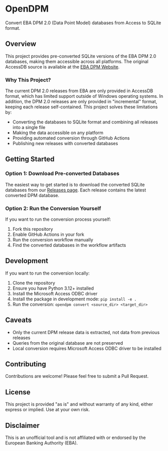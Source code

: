 # OpenDPM

Convert EBA DPM 2.0 (Data Point Model) databases from Access to SQLite format.

## Overview

This project provides pre-converted SQLite versions of the EBA DPM 2.0 databases, making them accessible across all platforms. The original AccessDB source is available at the [EBA DPM Website](https://www.eba.europa.eu/risk-and-data-analysis/reporting-frameworks/dpm-data-dictionary).

### Why This Project?

The current DPM 2.0 releases from EBA are only provided in AccessDB format, which has limited support outside of Windows operating systems. In addition, the DPM 2.0 releases are only provided in "incremental" format, keeping each release self-contained. This project solves these limitations by:
- Converting the databases to SQLite format and combining all releases into a single file
- Making the data accessible on any platform
- Providing automated conversion through GitHub Actions
- Publishing new releases with converted databases

## Getting Started

### Option 1: Download Pre-converted Databases

The easiest way to get started is to download the converted SQLite databases from our [Releases page](https://github.com/JimLundin/opendpm/releases). Each release contains the latest converted DPM database.

### Option 2: Run the Conversion Yourself

If you want to run the conversion process yourself:

1. Fork this repository
2. Enable GitHub Actions in your fork
3. Run the conversion workflow manually
4. Find the converted databases in the workflow artifacts

## Development

If you want to run the conversion locally:

1. Clone the repository
2. Ensure you have Python 3.12+ installed
3. Install the Microsoft Access ODBC driver
4. Install the package in development mode: `pip install -e .`
5. Run the conversion: `opendpm convert <source_dir> <target_dir>`

## Caveats

- Only the current DPM release data is extracted, not data from previous releases
- Queries from the original database are not preserved
- Local conversion requires Microsoft Access ODBC driver to be installed

## Contributing

Contributions are welcome! Please feel free to submit a Pull Request.

## License

This project is provided "as is" and without warranty of any kind, either express or implied. Use at your own risk.

## Disclaimer

This is an unofficial tool and is not affiliated with or endorsed by the European Banking Authority (EBA).